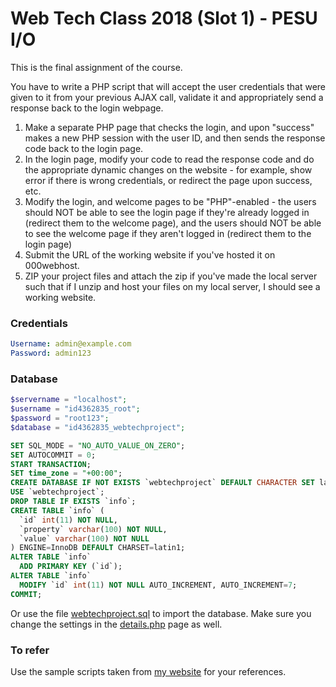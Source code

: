 # Web Tech Class 2018 (Slot 1) - PESU I/O

This is the final assignment of the course. 

You have to write a PHP script that will accept the user credentials that were given to it from your previous AJAX call, validate it and appropriately send a response back to the login webpage.

1. Make a separate PHP page that checks the login, and upon "success" makes a new PHP session with the user ID, and then sends the response code back to the login page.
2. In the login page, modify your code to read the response code and do the appropriate dynamic changes on the website - for example, show error if there is wrong credentials, or redirect the page upon success, etc.
3. Modify the login, and welcome pages to be "PHP"-enabled - the users should NOT be able to see the login page if they're already logged in (redirect them to the welcome page), and the users should NOT be able to see the welcome page if they aren't logged in (redirect them to the login page)
4. Submit the URL of the working website if you've hosted it on 000webhost.
5. ZIP your project files and attach the zip if you've made the local server such that if I unzip and host your files on my local server, I should see a working website.

### Credentials
```yaml
Username: admin@example.com
Password: admin123
```

### Database
```php
$servername = "localhost";
$username = "id4362835_root";
$password = "root123";
$database = "id4362835_webtechproject";
```
```SQL
SET SQL_MODE = "NO_AUTO_VALUE_ON_ZERO";
SET AUTOCOMMIT = 0;
START TRANSACTION;
SET time_zone = "+00:00";
CREATE DATABASE IF NOT EXISTS `webtechproject` DEFAULT CHARACTER SET latin1 COLLATE latin1_swedish_ci;
USE `webtechproject`;
DROP TABLE IF EXISTS `info`;
CREATE TABLE `info` (
  `id` int(11) NOT NULL,
  `property` varchar(100) NOT NULL,
  `value` varchar(100) NOT NULL
) ENGINE=InnoDB DEFAULT CHARSET=latin1;
ALTER TABLE `info`
  ADD PRIMARY KEY (`id`);
ALTER TABLE `info`
  MODIFY `id` int(11) NOT NULL AUTO_INCREMENT, AUTO_INCREMENT=7;
COMMIT;
```

Or use the file [webtechproject.sql](webtechproject.sql) to import the database. Make sure you change the settings in the [details.php](details.php) page as well.

### To refer

Use the sample scripts taken from [my website](https://masterakay.000webhostapp.com/) for your references.